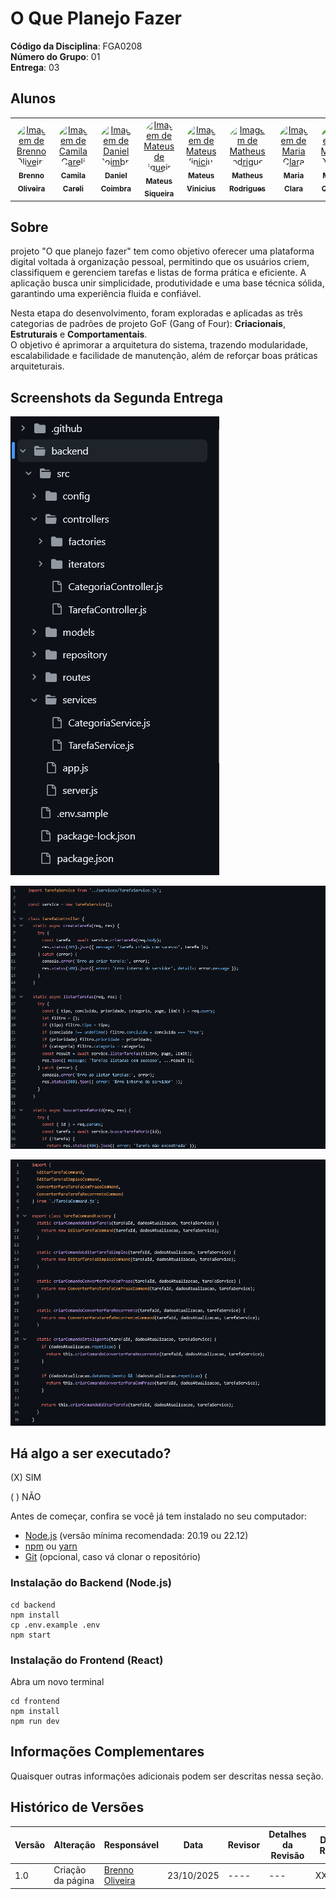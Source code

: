 # O Que Planejo Fazer

**Código da Disciplina**: FGA0208<br>
**Número do Grupo**: 01<br>
**Entrega**: 03<br>

## Alunos
<center> 
  
<table style="width: 100%;">
  <tr>
    <td align="center">
      <a href="https://github.com/Brenno-Silva01">
        <img style="border-radius: 50%;" src="https://github.com/Brenno-Silva01.png" width="100px;" alt="Imagem de Brenno Oliveira"/><br />
        <sub><b>Brenno Oliveira</b></sub>
      </a>
    </td>
    <td align="center">
      <a href="https://github.com/camilascareli">
        <img style="border-radius: 50%;" src="https://github.com/camilascareli.png" width="100px;" alt="Imagem de Camila Careli"/><br />
        <sub><b>Camila Careli</b></sub>
      </a>
    </td>
    <td align="center">
      <a href="https://github.com/DanielCoimbra">
        <img style="border-radius: 50%;" src="https://github.com/DanielCoimbra.png" width="100px;" alt="Imagem de Daniel Coimbra"/><br />
        <sub><b>Daniel Coimbra</b></sub>
      </a>
    </td>
    <td align="center">
      <a href="https://github.com/siqueira-prog">
        <img style="border-radius: 50%;" src="https://github.com/siqueira-prog.png" width="100px;" alt="Imagem de Mateus de Siqueira"/><br />
        <sub><b>Mateus Siqueira</b></sub>
      </a>
    </td>
    <td align="center">
      <a href="https://github.com/matix0">
        <img style="border-radius: 50%;" src="https://github.com/matix0.png" width="100px;" alt="Imagem de Mateus Vinicius"/><br />
        <sub><b>Mateus Vinicius</b></sub>
      </a>
    </td>
    <td align="center">
      <a href="https://github.com/mrodrigues14">
        <img style="border-radius: 50%;" src="https://github.com/mrodrigues14.png" width="100px;" alt="Imagem de Matheus Rodrigues"/><br />
        <sub><b>Matheus Rodrigues</b></sub>
      </a>
    </td>
    <td align="center">
      <a href="https://github.com/alvezclari">
        <img style="border-radius: 50%;" src="https://github.com/alvezclari.png" width="100px;" alt="Imagem de Maria Clara"/><br />
        <sub><b>Maria Clara</b></sub>
      </a>
    </td>
    <td align="center">
      <a href="https://github.com/MillenaQueiroz">
        <img style="border-radius: 50%;" src="https://github.com/MillenaQueiroz.png" width="100px;" alt="Imagem de Millena Queiroz"/><br />
        <sub><b>Millena Queiroz</b></sub>
      </a>
    </td>
    <td align="center">
      <a href="https://github.com/nateejpg">
        <img style="border-radius: 50%;" src="https://github.com/nateejpg.png" width="100px;" alt="Imagem de Nathan Abreu"/><br />
        <sub><b>Nathan Abreu</b></sub>
      </a>
    </td>
    <td align="center">
      <a href="https://github.com/yaskisoba">
        <img style="border-radius: 50%;" src="https://github.com/yaskisoba.png" width="100px;" alt="Imagem de Yasmin Oliveira"/><br />
        <sub><b>Yasmin Oliveira</b></sub>
      </a>
    </td>
  </tr>
</table>

</center>

## Sobre 
projeto "O que planejo fazer" tem como objetivo oferecer uma plataforma digital voltada à organização pessoal, permitindo que os usuários criem, classifiquem e gerenciem tarefas e listas de forma prática e eficiente. A aplicação busca unir simplicidade, produtividade e uma base técnica sólida, garantindo uma experiência fluida e confiável.

Nesta etapa do desenvolvimento, foram exploradas e aplicadas as três categorias de padrões de projeto GoF (Gang of Four): **Criacionais**, **Estruturais** e **Comportamentais**.  
O objetivo é aprimorar a arquitetura do sistema, trazendo modularidade, escalabilidade e facilidade de manutenção, além de reforçar boas práticas arquiteturais.

## Screenshots da Segunda Entrega

![screenshot](assets/exemplo1.PNG)

![screenshot](assets/exemplo2.PNG)

![screenshot](assets/exemplo3.PNG)


## Há algo a ser executado?

(X) SIM

( ) NÃO

Antes de começar, confira se você já tem instalado no seu computador:

- [Node.js](https://nodejs.org/) (versão mínima recomendada: 20.19 ou 22.12)
- [npm](https://www.npmjs.com/get-npm) ou [yarn](https://yarnpkg.com/)
- [Git](https://git-scm.com/) (opcional, caso vá clonar o repositório)

### Instalação do Backend (Node.js)

```shell
cd backend
npm install
cp .env.example .env
npm start
```

### Instalação do Frontend (React)

Abra um novo terminal

```shell
cd frontend
npm install
npm run dev
```


## Informações Complementares 
Quaisquer outras informações adicionais podem ser descritas nessa seção.

## Histórico de Versões
| Versão | Alteração | Responsável | Data | Revisor |  Detalhes da Revisão | Data da Revisão |
|--------|-----------|-------------|------|---------|----------------------|-----------------|
| 1.0 | Criação da página | [Brenno Oliveira](https://github.com/Brenno-Silva01) | 23/10/2025 | ---- | ---  | XX/XX/XX |
